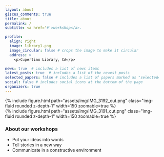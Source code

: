 ```yaml
---
layout: about
giscus_comments: true
title: about
permalink: /
subtitle: <a href='#'>workshop</a>. 

profile:
  align: right
  image: library1.png
  image_circular: false # crops the image to make it circular
  address: >
    <p>Cupertino Library, CA</p>

news: true  # includes a list of news items
latest_posts: true  # includes a list of the newest posts
selected_papers: false # includes a list of papers marked as "selected={true}"
social: false # includes social icons at the bottom of the page
organizers: true
---
```


<div class="row mt-3">
    <div class="col-sm mt-3 mt-md-0">
        {% include figure.html path="assets/img/IMG_3192_cut.png" class="img-fluid rounded z-depth-1" width=150 zoomable=true %}
    </div>
    <div class="col-sm mt-3 mt-md-0">
        {% include figure.html path="assets/img/IMG_3191_cut.png" class="img-fluid rounded z-depth-1" width=150 zoomable=true %}
    </div>
</div>

<div>

</div>

### About our workshops
* Put your ideas into words
* Tell stories in a new way
* Communicate in a constructive environment